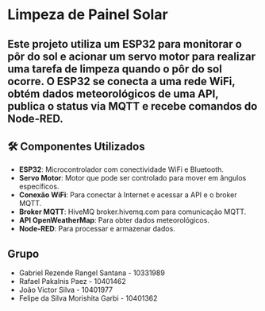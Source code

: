 # Limpeza de Painel Solar

<h2>Este projeto utiliza um ESP32 para monitorar o pôr do sol e acionar um servo motor para realizar uma tarefa de limpeza quando o pôr do sol ocorre. O ESP32 se conecta a uma rede WiFi, obtém dados meteorológicos de uma API, publica o status via MQTT e recebe comandos do Node-RED.</h2>

## 🛠️ Componentes Utilizados

- **ESP32**: Microcontrolador com conectividade WiFi e Bluetooth.
- **Servo Motor**: Motor que pode ser controlado para mover em ângulos específicos.
- **Conexão WiFi**: Para conectar à Internet e acessar a API e o broker MQTT.
- **Broker MQTT**: HiveMQ broker.hivemq.com para comunicação MQTT.
- **API OpenWeatherMap**: Para obter dados meteorológicos.
- **Node-RED**: Para processar e armazenar dados.


## Grupo

- Gabriel Rezende Rangel Santana - 10331989
- Rafael Pakalnis Paez - 10401462
- João Victor Silva - 10401977
- Felipe da Silva Morishita Garbi - 10401362

